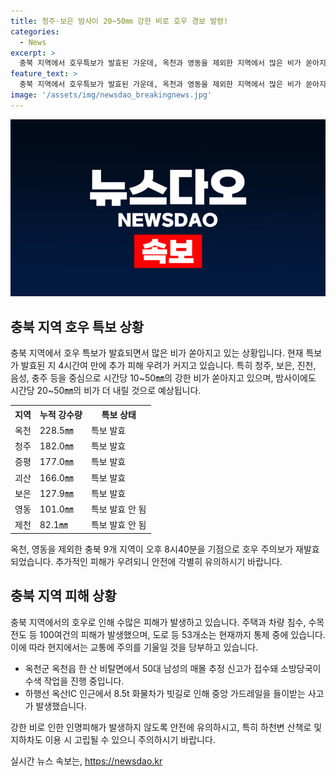 ```yaml
---
title: 청주·보은 밤사이 20~50㎜ 강한 비로 호우 경보 발령!
categories:
  - News
excerpt: >
  충북 지역에서 호우특보가 발효된 가운데, 옥천과 영동을 제외한 지역에서 많은 비가 쏟아지고 있다. 특히 청주, 보은, 진천, 음성, 충주를 중심으로 시간당 10~50mm의 강한 비가 예상되며, 특보가 재발효된 후 피해가 우려되고 있다. 현재까지 주택 침수와 차량 침수 등 100여 건의 피해가 발생했으며, 이에 대한 수습작업이 진행 중이다. 또한, 특보 재발효 이후 인명 피해는 확인되지 않았지만, 추가 피해 가능성에 대비할 필요가 있다.
feature_text: >
  충북 지역에서 호우특보가 발효된 가운데, 옥천과 영동을 제외한 지역에서 많은 비가 쏟아지고 있다. 특히 청주, 보은, 진천, 음성, 충주를 중심으로 시간당 10~50mm의 강한 비가 예상되며, 특보가 재발효된 후 피해가 우려되고 있다. 현재까지 주택 침수와 차량 침수 등 100여 건의 피해가 발생했으며, 이에 대한 수습작업이 진행 중이다. 또한, 특보 재발효 이후 인명 피해는 확인되지 않았지만, 추가 피해 가능성에 대비할 필요가 있다.
image: '/assets/img/newsdao_breakingnews.jpg'
---
```


<p><img src="/assets/img/newsdao_breakingnews.jpg" alt="cryptoinkorea 속보" /></p>

<h2 data-ke-size="size26">충북 지역 호우 특보 상황</h2>

<p data-ke-size="size16">충북 지역에서 호우 특보가 발효되면서 많은 비가 쏟아지고 있는 상황입니다. 현재 특보가 발효된 지 4시간여 만에 추가 피해 우려가 커지고 있습니다. 특히 청주, 보은, 진천, 음성, 충주 등을 중심으로 시간당 10~50㎜의 강한 비가 쏟아지고 있으며, 밤사이에도 시간당 20~50㎜의 비가 더 내릴 것으로 예상됩니다.</p>

<table>
    <tr>
        <th>지역</th>
        <th>누적 강수량</th>
        <th>특보 상태</th>
    </tr>
    <tr>
        <td>옥천</td>
        <td>228.5㎜</td>
        <td>특보 발효</td>
    </tr>
    <tr>
        <td>청주</td>
        <td>182.0㎜</td>
        <td>특보 발효</td>
    </tr>
    <tr>
        <td>증평</td>
        <td>177.0㎜</td>
        <td>특보 발효</td>
    </tr>
    <tr>
        <td>괴산</td>
        <td>166.0㎜</td>
        <td>특보 발효</td>
    </tr>
    <tr>
        <td>보은</td>
        <td>127.9㎜</td>
        <td>특보 발효</td>
    </tr>
  <tr>
        <td>영동</td>
        <td>101.0㎜</td>
        <td>특보 발효 안 됨</td>
    </tr>
  <tr>
        <td>제천</td>
        <td>82.1㎜</td>
        <td>특보 발효 안 됨</td>
    </tr>
</table>

<p data-ke-size="size16">옥천, 영동을 제외한 충북 9개 지역이 오후 8시40분을 기점으로 호우 주의보가 재발효되었습니다. 추가적인 피해가 우려되니 안전에 각별히 유의하시기 바랍니다.</p>

<h2 data-ke-size="size26">충북 지역 피해 상황</h2>

<p data-ke-size="size16">충북 지역에서의 호우로 인해 수많은 피해가 발생하고 있습니다. 주택과 차량 침수, 수목 전도 등 100여건의 피해가 발생했으며, 도로 등 53개소는 현재까지 통제 중에 있습니다. 이에 따라 현지에서는 교통에 주의를 기울일 것을 당부하고 있습니다.</p>

<ul>
  <li>옥천군 옥천읍 한 산 비탈면에서 50대 남성의 매몰 추정 신고가 접수돼 소방당국이 수색 작업을 진행 중입니다.</li>
  <li>하행선 옥산IC 인근에서 8.5t 화물차가 빗길로 인해 중앙 가드레일을 들이받는 사고가 발생했습니다.</li>
</ul>

<p data-ke-size="size16">강한 비로 인한 인명피해가 발생하지 않도록 안전에 유의하시고, 특히 하천변 산책로 및 지하차도 이용 시 고립될 수 있으니 주의하시기 바랍니다.</p>
실시간 뉴스 속보는, <a href="https://newsdao.kr" rel="dofollow">https://newsdao.kr</a>


